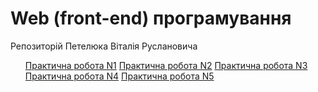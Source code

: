 # Web (front-end) програмування
Репозиторій Петелюка Віталія Руслановича
<ul>
    <a href="https://qresgg.github.io/web/Task1/">Практична робота N1</a>
    <a href="https://qresgg.github.io/web/Task2/">Практична робота N2</a>
    <a href="https://qresgg.github.io/web/Task3/">Практична робота N3</a>
    <a href="https://qresgg.github.io/web/Task4/">Практична робота N4</a>
    <a href="https://qresgg.github.io/web/Task5/">Практична робота N5</a>
</ul>
